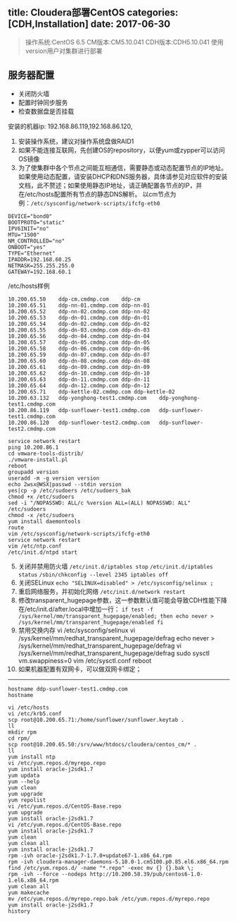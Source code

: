 title: Cloudera部署CentOS
categories: [CDH,Installation]
date: 2017-06-30
---
>操作系统:CentOS 6.5
>CM版本:CM5.10.041
>CDH版本:CDH5.10.041
>使用version用户对集群进行部署

## 服务器配置
- 关闭防火墙
- 配置时钟同步服务
- 检查数据盘是否挂载

安装的机器ip:
192.168.86.119,192.168.86.120,

1.  安装操作系统，建议对操作系统盘做RAID1
2.  如果不能连接互联网，先创建OS的repository，以便yum或zypper可以访问OS镜像
3.  为了使集群中各个节点之间能互相通信，需要静态或动态配置节点的IP地址。如果使用动态配置，请安装DHCP和DNS服务器，具体请参见对应软件的安装文档，此不赘述；如果使用静态IP地址，请正确配置各节点的IP，并在/etc/hosts配置所有节点的静态DNS解析。
以cm节点为例：`/etc/sysconfig/network-scripts/ifcfg-eth0`

```
DEVICE="bond0"
BOOTPROTO="static"
IPV6INIT="no"
MTU="1500"
NM_CONTROLLED="no"
ONBOOT="yes"
TYPE="Ethernet"
IPADDR=192.168.60.25
NETMASK=255.255.255.0
GATEWAY=192.168.60.1
```

/etc/hosts样例
```
10.200.65.50    ddp-cm.cmdmp.com    ddp-cm
10.200.65.51    ddp-nn-01.cmdmp.com ddp-nn-01
10.200.65.52    ddp-nn-02.cmdmp.com ddp-nn-02
10.200.65.53    ddp-dn-01.cmdmp.com ddp-dn-01
10.200.65.54    ddp-dn-02.cmdmp.com ddp-dn-02
10.200.65.55    ddp-dn-03.cmdmp.com ddp-dn-03
10.200.65.56    ddp-dn-04.cmdmp.com ddp-dn-04
10.200.65.57    ddp-dn-05.cmdmp.com ddp-dn-05
10.200.65.58    ddp-dn-06.cmdmp.com ddp-dn-06
10.200.65.59    ddp-dn-07.cmdmp.com ddp-dn-07
10.200.65.60    ddp-dn-08.cmdmp.com ddp-dn-08
10.200.65.61    ddp-dn-09.cmdmp.com ddp-dn-09
10.200.65.62    ddp-dn-10.cmdmp.com ddp-dn-10
10.200.65.63    ddp-dn-11.cmdmp.com ddp-dn-11
10.200.65.64    ddp-dn-12.cmdmp.com ddp-dn-12
10.200.65.71    ddp-kettle-02.cmdmp.com ddp-kettle-02
10.200.63.132   ddp-yonghong-test1.cmdmp.com    ddp-yonghong-test1.cmdmp.com
10.200.86.119   ddp-sunflower-test1.cmdmp.com   ddp-sunflower-test1.cmdmp.com
10.200.86.120   ddp-sunflower-test2.cmdmp.com   ddp-sunflower-test2.cmdmp.com
```

```
service network restart
ping 10.200.86.1
cd vmware-tools-distrib/
./vmware-install.pl 
reboot
groupadd version
useradd -m -g version version
echo 2wsx@WSX|passwd --stdin version
yes|cp -p /etc/sudoers /etc/sudoers_bak
chmod +x /etc/sudoers
sed -i "/NOPASSWD: ALL/c %version ALL=(ALL) NOPASSWD: ALL" /etc/sudoers
chmod -x /etc/sudoers
yum install daemontools
route
vim /etc/sysconfig/network-scripts/ifcfg-eth0
service network restart
vim /etc/ntp.conf 
/etc/init.d/ntpd start
```

5. 关闭并禁用防火墙
`/etc/init.d/iptables stop`
`/etc/init.d/iptables status`
`/sbin/chkconfig --level 2345 iptables off`
6. 关闭SELinux
`echo "SELINUX=disabled" > /etc/sysconfig/selinux ;`
7. 重启网络服务，并初始化网络
`/etc/init.d/network restart`
8. 修改transparent_hugepage参数，这一参数默认值可能会导致CDH性能下降
在/etc/init.d/after.local中增加一行：
`if test -f /sys/kernel/mm/transparent_hugepage/enabled; then echo never > /sys/kernel/mm/transparent_hugepage/enabled fi `
9. 禁用交换内存
vi /etc/sysconfig/selinux 
vi /sys/kernel/mm/redhat_transparent_hugepage/defrag 
echo never > /sys/kernel/mm/redhat_transparent_hugepage/defrag
vi /sys/kernel/mm/redhat_transparent_hugepage/defrag 
sudo sysctl vm.swappiness=0
vim /etc/sysctl.conf 
reboot 
4. 如果机器配置有双网卡，可以做双网卡绑定；

---




```
hostname ddp-sunflower-test1.cmdmp.com
hostname 

vi /etc/hosts
vi /etc/krb5.conf 
scp root@10.200.65.71:/home/sunflower/sunflower.keytab .
ll
mkdir rpm
cd rpm/
scp root@10.200.65.50:/srv/www/htdocs/cloudera/centos_cm/* .
ll
yum install ntp
vi /etc/yum.repos.d/myrepo.repo
yum install oracle-j2sdk1.7
yum updata
yum --help
yum clean
yum upgrade
yum repolist
vi /etc/yum.repos.d/CentOS-Base.repo 
yum upgrade
yum install oracle-j2sdk1.7
vi /etc/yum.repos.d/CentOS-Base.repo 
yum install oracle-j2sdk1.7
yum clean
yum clean all
yum install oracle-j2sdk1.7
rpm -ivh oracle-j2sdk1.7-1.7.0+update67-1.x86_64.rpm 
rpm -ivh cloudera-manager-daemons-5.10.0-1.cm5100.p0.85.el6.x86_64.rpm 
find /etc/yum.repos.d/ -name "*.repo" -exec mv {} {}.bak \; 
rpm -ivh --force --nodeps http://10.200.58.39/pub/centos6-1.0-1.el6.x86_64.rpm 
yum clean all 
yum makecache 
mv /etc/yum.repos.d/myrepo.repo.bak /etc/yum.repos.d/myrepo.repo
yum install oracle-j2sdk1.7
history 
```